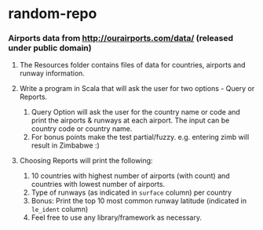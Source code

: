 # random-repo

### Airports data from http://ourairports.com/data/ (released under public domain)

1. The Resources folder contains files of data for countries, airports and runway information.
2. Write a program in Scala that will ask the user for two options - Query or Reports.
   1. Query Option will ask the user for the country name or code and print the airports & runways at each airport. The input can be country code or country name.
   2. For bonus points make the test partial/fuzzy. e.g. entering zimb will result in Zimbabwe :)
    
3. Choosing Reports will print the following:
   1. 10 countries with highest number of airports (with count) and countries  with lowest number of airports.
   2. Type of runways (as indicated in `surface` column) per country
   3. Bonus: Print the top 10 most common runway latitude (indicated in `le_ident` column)
   4. Feel free to use any library/framework as necessary.
